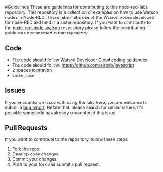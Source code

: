 #Guidelines
These are guidelines for contributing to this node-red-labs repository. This repository is a collection of examples 
on how to use Watson nodes in Node-RED. These labs make use of the Watson nodes developed for node-RED and held in 
a sister repository. If you want to contributte to 
the [node-red-node-watson](https://github.com/watson-developer-cloud/node-red-node-watson)
respository please follow the contributing guidelines documented in that repository.  

## Code

* The code should follow Watson Developer Cloud [coding guidances](https://github.com/watson-developer-cloud/api-guidelines)
* The code should follow: https://github.com/airbnb/javascript
* 2 spaces identation
* `snake_case`

## Issues

If you encounter an issue with using the labs here, you are welcome to submit
a [bug report](https://github.com/watson_developer_cloud/node-red-labs/issues).
Before that, please search for similar issues. It's possible somebody has already encountered this issue.

## Pull Requests

If you want to contribute to the repository, follow these steps:

1. Fork the repo.
2. Develop code changes.
5. Commit your changes.
6. Push to your fork and submit a pull request.

